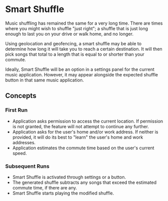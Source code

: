 # Smart Shuffle

Music shuffling has remained the same for a very long time. There are times where you might wish to shuffle "just right"; a shuffle that is just long enough to last you on your drive or walk home, and no longer.

Using geolocation and geofencing, a smart shuffle may be able to determine how long it will take you to reach a certain destination. It will then pick songs that total to a length that is equal to or shorter than your commute.

Ideally, Smart Shuffle will be an option in a settings panel for the current music application. However, it may appear alongside the expected shuffle button in that same music application.

## Concepts

### First Run

- Application asks permission to access the current location. If permission is not granted, the feature will not attempt to continue any further.
- Application asks for the user's home and/or work address. If neither is provided, it will do its best to "learn" the user's home and work addresses.
- Application estimates the commute time based on the user's current speed. 

### Subsequent Runs

- Smart Shuffle is activated through settings or a button.
- The generated shuffle subtracts any songs that exceed the estimated commute time, if there are any.
- Smart Shuffle starts playing the modified shuffle.
